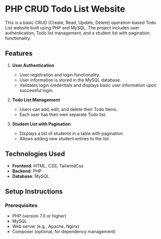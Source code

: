 # PHP CRUD Todo List Website

This is a basic CRUD (Create, Read, Update, Delete) operation-based Todo List website built using PHP and MySQL. The project includes user authentication, Todo list management, and a student list with pagination functionality.

## Features

1. **User Authentication**
   - User registration and login functionality.
   - User information is stored in the MySQL database.
   - Validates login credentials and displays basic user information upon successful login.

2. **Todo List Management**
   - Users can add, edit, and delete their Todo items.
   - Each user has their own separate Todo list.

3. **Student List with Pagination**
   - Displays a list of students in a table with pagination.
   - Allows adding new student entries to the list.

## Technologies Used
- **Frontend**: HTML, CSS, TailwindCss
- **Backend**: PHP
- **Database**: MySQL

## Setup Instructions

### Prerequisites
- PHP (version 7.0 or higher)
- MySQL
- Web server (e.g., Apache, Nginx)
- Composer (optional, for dependency management)
